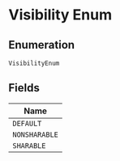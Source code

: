 
# Visibility Enum

## Enumeration

`VisibilityEnum`

## Fields

| Name |
|  --- |
| `DEFAULT` |
| `NONSHARABLE` |
| `SHARABLE` |

